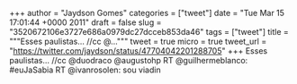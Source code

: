 
+++
author = "Jaydson Gomes"
categories = ["tweet"]
date = "Tue Mar 15 17:01:44 +0000 2011"
draft = false
slug = "3520672106e3727e686a0979dc27dcceb853da46"
tags = ["tweet"]
title = """Esses paulistas... //cc @..."""
tweet = true
micro = true
tweet_url = "https://twitter.com/jaydson/status/47704042201288705"
+++
Esses paulistas... //cc @duodraco @augustohp RT @guilhermeblanco: #euJaSabia RT @ivanrosolen: sou viadin
